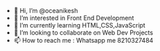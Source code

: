 - 👋 Hi, I’m @oceanikesh
- 👀 I’m interested in Front End Development
- 🌱 I’m currently learning HTML,CSS,JavaScript
- 💞️ I’m looking to collaborate on Web Dev Projects
- 📫 How to reach me : Whatsapp me 8210327484

<!---
oceanikesh/oceanikesh is a ✨ special ✨ repository because its `README.md` (this file) appears on your GitHub profile.
You can click the Preview link to take a look at your changes.
--->
